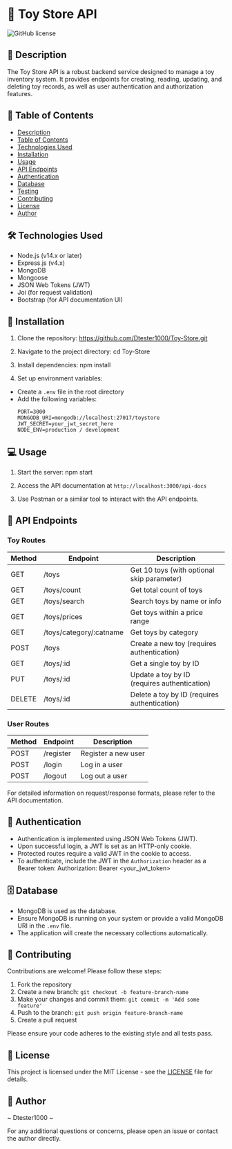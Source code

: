 # 🧸 Toy Store API

![GitHub license](https://img.shields.io/badge/license-MIT-blue.svg)

## 📖 Description

The Toy Store API is a robust backend service designed to manage a toy inventory system.
It provides endpoints for creating, reading, updating, and deleting toy records, as well as user authentication and authorization features.

## 📑 Table of Contents

- [Description](#-description)
- [Table of Contents](#-table-of-contents)
- [Technologies Used](#-technologies-used)
- [Installation](#-installation)
- [Usage](#-usage)
- [API Endpoints](#-api-endpoints)
- [Authentication](#-authentication)
- [Database](#-database)
- [Testing](#-testing)
- [Contributing](#-contributing)
- [License](#-license)
- [Author](#-author)

## 🛠 Technologies Used

- Node.js (v14.x or later)
- Express.js (v4.x)
- MongoDB
- Mongoose
- JSON Web Tokens (JWT)
- Joi (for request validation)
- Bootstrap (for API documentation UI)

## 🚀 Installation

1. Clone the repository:
https://github.com/Dtester1000/Toy-Store.git

2. Navigate to the project directory:
cd Toy-Store

3. Install dependencies:
npm install

4. Set up environment variables:
- Create a `.env` file in the root directory
- Add the following variables:
  ```
  PORT=3000
  MONGODB_URI=mongodb://localhost:27017/toystore
  JWT_SECRET=your_jwt_secret_here
  NODE_ENV=production / development
  ```

## 💻 Usage

1. Start the server:
npm start

2. Access the API documentation at `http://localhost:3000/api-docs`
3. Use Postman or a similar tool to interact with the API endpoints.

## 🔗 API Endpoints

### Toy Routes

| Method | Endpoint | Description |
|--------|----------|-------------|
| GET    | /toys | Get 10 toys (with optional skip parameter) |
| GET    | /toys/count | Get total count of toys |
| GET    | /toys/search | Search toys by name or info |
| GET    | /toys/prices | Get toys within a price range |
| GET    | /toys/category/:catname | Get toys by category |
| POST   | /toys | Create a new toy (requires authentication) |
| GET    | /toys/:id | Get a single toy by ID |
| PUT    | /toys/:id | Update a toy by ID (requires authentication) |
| DELETE | /toys/:id | Delete a toy by ID (requires authentication) |

### User Routes

| Method | Endpoint | Description |
|--------|----------|-------------|
| POST   | /register | Register a new user |
| POST   | /login | Log in a user |
| POST   | /logout | Log out a user |

For detailed information on request/response formats, please refer to the API documentation.

## 🔐 Authentication

- Authentication is implemented using JSON Web Tokens (JWT).
- Upon successful login, a JWT is set as an HTTP-only cookie.
- Protected routes require a valid JWT in the cookie to access.
- To authenticate, include the JWT in the `Authorization` header as a Bearer token:
Authorization: Bearer <your_jwt_token>


## 🗄️ Database

- MongoDB is used as the database.
- Ensure MongoDB is running on your system or provide a valid MongoDB URI in the `.env` file.
- The application will create the necessary collections automatically.


## 🤝 Contributing

Contributions are welcome! Please follow these steps:

1. Fork the repository
2. Create a new branch: `git checkout -b feature-branch-name`
3. Make your changes and commit them: `git commit -m 'Add some feature'`
4. Push to the branch: `git push origin feature-branch-name`
5. Create a pull request

Please ensure your code adheres to the existing style and all tests pass.

## 📄 License

This project is licensed under the MIT License - see the [LICENSE](LICENSE) file for details.

## 👤 Author

~ Dtester1000 ~

For any additional questions or concerns, please open an issue or contact the author directly.
